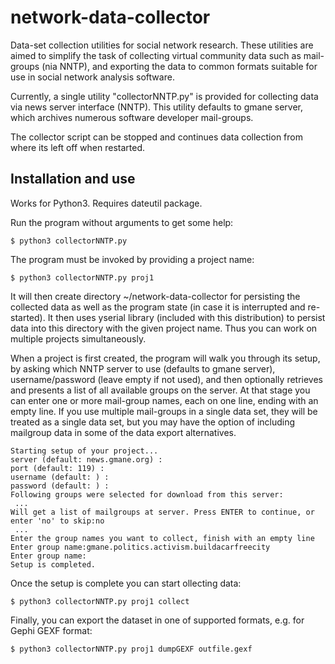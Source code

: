 network-data-collector
======================

Data-set collection utilities for social network research. These utilities are aimed to simplify the task of collecting virtual community data such as mail-groups (nia NNTP), and exporting the data to common formats suitable for use in social network analysis software.

Currently, a single utility "collectorNNTP.py" is provided for collecting data via news server interface (NNTP). 
This utility defaults to gmane server, which archives numerous software developer mail-groups.

The collector script can be stopped and continues data collection from where its left off when restarted.

Installation and use
---------------------
Works for Python3. Requires dateutil package.

Run the program without arguments to get some help:

    $ python3 collectorNNTP.py

The program must be invoked by providing a project name:

    $ python3 collectorNNTP.py proj1

It will then create directory ~/network-data-collector  for persisting the collected data as well as the program state (in case it is interrupted and re-started). It then uses yserial library (included with this distribution) to persist data into
this directory with the given project name. Thus you can work on multiple projects simultaneously. 

When a project is first created, the program will walk you through its setup, by asking which NNTP server to use (defaults
to gmane server), username/password (leave empty if not used), and then optionally retrieves and presents a list of all available
groups on the server. At that stage you can enter one or more mail-group names, each on one line, ending with an empty line.
If you use multiple mail-groups in a single data set, they will be treated as a single data set, but you may have the option
of including mailgroup data in some of the data export alternatives.

    Starting setup of your project... 
    server (default: news.gmane.org) :
    port (default: 119) :
    username (default: ) :
    password (default: ) :
    Following groups were selected for download from this server:
     ...
    Will get a list of mailgroups at server. Press ENTER to continue, or enter 'no' to skip:no
     ...
    Enter the group names you want to collect, finish with an empty line
    Enter group name:gmane.politics.activism.buildacarfreecity
    Enter group name:
    Setup is completed.

Once the setup is complete you can start ollecting data:

    $ python3 collectorNNTP.py proj1 collect

Finally, you can export the dataset in one of supported formats, e.g. for Gephi GEXF format:

    $ python3 collectorNNTP.py proj1 dumpGEXF outfile.gexf
